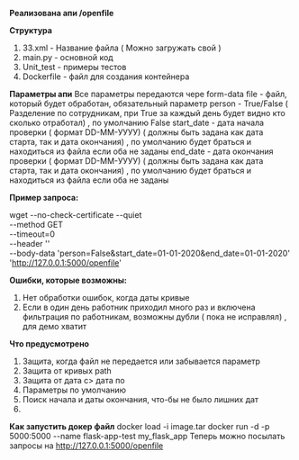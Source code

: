 **Реализована апи /openfile**

**Структура**
1. 33.xml - Название файла ( Можно загружать свой )
2. main.py - основной код 
3. Unit_test - примеры тестов
4. Dockerfile - файл для создания контейнера

**Параметры апи**
Все параметры передаются чере form-data
file - файл, который будет обработан, обязательный параметр
person - True/False ( Разделение по сотрудникам, при True за каждый день будет видно кто сколько отработал) , по умолчанию False
start_date - дата начала проверки ( формат DD-MM-УУУУ) ( должны быть задана как дата старта, так и дата окончания) , по умолчанию будет браться и находиться из файла если оба не заданы
end_date - дата окончания проверки ( формат DD-MM-УУУУ) ( должны быть задана как дата старта, так и дата окончания) , по умолчанию будет браться и находиться из файла если оба не заданы


**Пример запроса:**

wget --no-check-certificate --quiet \
  --method GET \
  --timeout=0 \
  --header '' \
  --body-data 'person=False&start_date=01-01-2020&end_date=01-01-2020' \
   'http://127.0.0.1:5000/openfile'
   
**Ошибки, которые возможны:**
  1. Нет обработки ошибок, когда даты кривые
  2. Если в один день работник приходил много раз и включена фильтрация по работникам, возможны дубли ( пока не исправлял) , для демо хватит
  
**Что предусмотрено**
  1. Защита, когда файл не передается или забывается параметр
  2. Защита от кривых path
  3. Защита от дата с> дата по 
  4. Параметры по умолчанию 
  5. Поиск начала и даты окончания, что-бы не было лишних дат
  6. 
  
**Как запустить докер файл**
docker load -i image.tar
docker run -d -p 5000:5000 --name flask-app-test  my_flask_app
Теперь можно посылать запросы на http://127.0.0.1:5000/openfile
